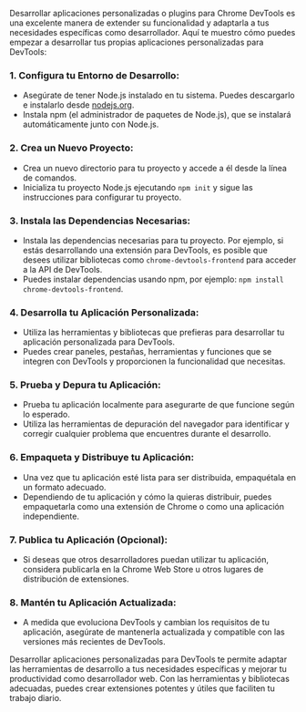 Desarrollar aplicaciones personalizadas o plugins para Chrome DevTools es una excelente manera de extender su funcionalidad y adaptarla a tus necesidades específicas como desarrollador. Aquí te muestro cómo puedes empezar a desarrollar tus propias aplicaciones personalizadas para DevTools:

### 1. Configura tu Entorno de Desarrollo:
- Asegúrate de tener Node.js instalado en tu sistema. Puedes descargarlo e instalarlo desde [nodejs.org](https://nodejs.org/).
- Instala npm (el administrador de paquetes de Node.js), que se instalará automáticamente junto con Node.js.

### 2. Crea un Nuevo Proyecto:
- Crea un nuevo directorio para tu proyecto y accede a él desde la línea de comandos.
- Inicializa tu proyecto Node.js ejecutando `npm init` y sigue las instrucciones para configurar tu proyecto.

### 3. Instala las Dependencias Necesarias:
- Instala las dependencias necesarias para tu proyecto. Por ejemplo, si estás desarrollando una extensión para DevTools, es posible que desees utilizar bibliotecas como `chrome-devtools-frontend` para acceder a la API de DevTools.
- Puedes instalar dependencias usando npm, por ejemplo: `npm install chrome-devtools-frontend`.

### 4. Desarrolla tu Aplicación Personalizada:
- Utiliza las herramientas y bibliotecas que prefieras para desarrollar tu aplicación personalizada para DevTools.
- Puedes crear paneles, pestañas, herramientas y funciones que se integren con DevTools y proporcionen la funcionalidad que necesitas.

### 5. Prueba y Depura tu Aplicación:
- Prueba tu aplicación localmente para asegurarte de que funcione según lo esperado.
- Utiliza las herramientas de depuración del navegador para identificar y corregir cualquier problema que encuentres durante el desarrollo.

### 6. Empaqueta y Distribuye tu Aplicación:
- Una vez que tu aplicación esté lista para ser distribuida, empaquétala en un formato adecuado.
- Dependiendo de tu aplicación y cómo la quieras distribuir, puedes empaquetarla como una extensión de Chrome o como una aplicación independiente.

### 7. Publica tu Aplicación (Opcional):
- Si deseas que otros desarrolladores puedan utilizar tu aplicación, considera publicarla en la Chrome Web Store u otros lugares de distribución de extensiones.

### 8. Mantén tu Aplicación Actualizada:
- A medida que evoluciona DevTools y cambian los requisitos de tu aplicación, asegúrate de mantenerla actualizada y compatible con las versiones más recientes de DevTools.

Desarrollar aplicaciones personalizadas para DevTools te permite adaptar las herramientas de desarrollo a tus necesidades específicas y mejorar tu productividad como desarrollador web. Con las herramientas y bibliotecas adecuadas, puedes crear extensiones potentes y útiles que faciliten tu trabajo diario.